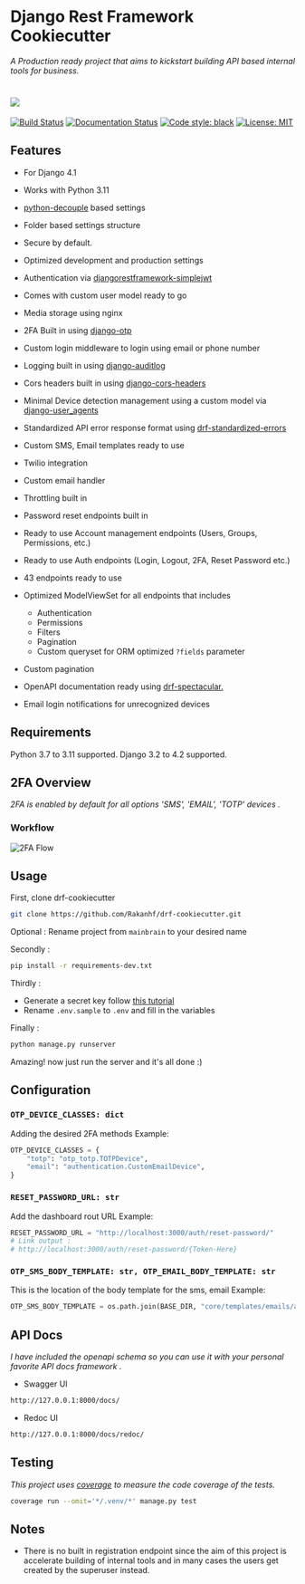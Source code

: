 
# Django Rest Framework Cookiecutter

_A Production ready project that aims to kickstart building API based internal tools for business._

# <img src="https://img.shields.io/badge/Django-092E20?style=for-the-badge&logo=django&logoColor=green" /> 

[![Build Status](https://img.shields.io/github/actions/workflow/status/cookiecutter/cookiecutter-django/ci.yml?branch=master)](https://github.com/cookiecutter/cookiecutter-django/actions/workflows/ci.yml?query=branch%3Amaster) [![Documentation Status](https://readthedocs.org/projects/cookiecutter-django/badge/?version=latest)](https://cookiecutter-django.readthedocs.io/en/latest/?badge=latest) [![Code style: black](https://img.shields.io/badge/code%20style-black-000000.svg)](https://github.com/ambv/black)
[![License: MIT](https://img.shields.io/badge/License-MIT-yellow.svg)](https://opensource.org/licenses/MIT)

## Features

- For Django 4.1

- Works with Python 3.11

- [python-decouple](https://pypi.org/project/python-decouple/) based settings
- Folder based settings structure
- Secure by default.

- Optimized development and production settings

- Authentication via [djangorestframework-simplejwt](https://github.com/jazzband/djangorestframework-simplejwt)

- Comes with custom user model ready to go

- Media storage using nginx

- 2FA Built in using [django-otp](https://github.com/django-otp/django-otp)

- Custom login middleware to login using email or phone number

- Logging built in using [django-auditlog](https://github.com/jazzband/django-auditlog)

- Cors headers built in using [django-cors-headers](https://github.com/adamchainz/django-cors-headers)

- Minimal Device detection management using a custom model via [django-user_agents](https://github.com/selwin/django-user_agents)

- Standardized API error response format using [drf-standardized-errors](https://github.com/ghazi-git/drf-standardized-errors)

- Custom SMS, Email templates ready to use
-  Twilio integration 
- Custom email handler
- Throttling built in

- Password reset endpoints built in

- Ready to use Account management endpoints (Users, Groups, Permissions, etc.)

- Ready to use Auth endpoints (Login, Logout, 2FA, Reset Password etc.)

- 43 endpoints ready to use

- Optimized ModelViewSet for all endpoints that includes
	- Authentication
	- Permissions
	- Filters
	- Pagination
	- Custom queryset for ORM optimized `?fields` parameter
- Custom pagination
- OpenAPI documentation ready using [drf-spectacular.](https://github.com/tfranzel/drf-spectacular)
- Email login notifications for unrecognized devices 

## Requirements
Python 3.7 to 3.11 supported.
Django 3.2 to 4.2 supported.

## 2FA Overview

_2FA is enabled by default for all options 'SMS', 'EMAIL', 'TOTP' devices ._

### Workflow
![2FA Flow](https://res.cloudinary.com/dmledf14h/image/upload/c_pad,b_auto:predominant,fl_preserve_transparency/v1685643856/2FA_i6xoad.jpg?_s=public-apps)

## Usage
First, clone drf-cookiecutter
```bash
git clone https://github.com/Rakanhf/drf-cookiecutter.git
```
Optional : Rename project from `mainbrain` to your desired name

Secondly : 
   ```bash
pip install -r requirements-dev.txt
```

Thirdly :
- Generate a secret key follow [this tutorial](https://codinggear.blog/django-generate-secret-key/)
- Rename `.env.sample` to `.env` and fill in the variables

Finally :
   ```bash
python manage.py runserver
```

Amazing! now just run the server and it's all done :)

## Configuration
### `OTP_DEVICE_CLASSES: dict`
Adding the desired 2FA methods 
Example:
```python
OTP_DEVICE_CLASSES = {
	"totp": "otp_totp.TOTPDevice",
	"email": "authentication.CustomEmailDevice",
}
```
### `RESET_PASSWORD_URL: str`
Add the dashboard rout URL 
Example:
```python
RESET_PASSWORD_URL = "http://localhost:3000/auth/reset-password/"
# Link output :
# http://localhost:3000/auth/reset-password/{Token-Here}
```
### `OTP_SMS_BODY_TEMPLATE: str, OTP_EMAIL_BODY_TEMPLATE: str`
This is the location of the body template for the sms, email
Example:
```python
OTP_SMS_BODY_TEMPLATE = os.path.join(BASE_DIR, "core/templates/emails/auth/sms_otp.html")
```

## API Docs 
_I have included the openapi schema so you can use it with your personal favorite API docs framework ._
* Swagger UI
```bash
http://127.0.0.1:8000/docs/
```
* Redoc UI
```bash
http://127.0.0.1:8000/docs/redoc/
```

## Testing
_This project uses [coverage](https://github.com/nedbat/coveragepy) to measure the code coverage of the tests._
```bash
coverage run --omit='*/.venv/*' manage.py test
```

## Notes
- There is no built in registration endpoint since the aim of this project is accelerate building of internal tools and in many cases the users get created by the superuser instead.

